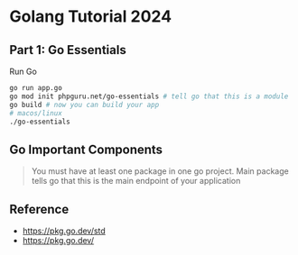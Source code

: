 # Golang Tutorial 2024

## Part 1: Go Essentials

Run Go

```sh
go run app.go
go mod init phpguru.net/go-essentials # tell go that this is a module
go build # now you can build your app
# macos/linux
./go-essentials
```

## Go Important Components

> You must have at least one package in one go project.
> Main package tells go that this is the main endpoint of your application

## Reference

- https://pkg.go.dev/std
- https://pkg.go.dev/
